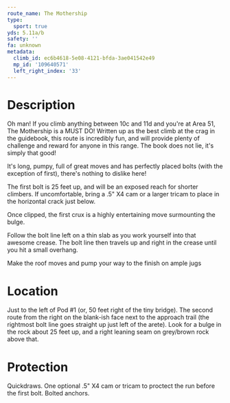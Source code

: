 ```yaml
---
route_name: The Mothership
type:
  sport: true
yds: 5.11a/b
safety: ''
fa: unknown
metadata:
  climb_id: ec6b4618-5e08-4121-bfda-3ae041542e49
  mp_id: '109640571'
  left_right_index: '33'
---
```

# Description
Oh man!  If you climb anything between 10c and 11d and you're at Area 51, The Mothership is a MUST DO!  Written up as the best climb at the crag in the guidebook, this route is incredibly fun, and will provide plenty of challenge and reward for anyone in this range.  The book does not lie, it's simply that good!

It's long, pumpy, full of great moves and has perfectly placed bolts (with the exception of first), there's nothing to dislike here!

The first bolt is 25 feet up, and will be an exposed reach for shorter climbers.  If uncomfortable, bring a .5" X4 cam or a larger tricam to place in the horizontal crack just below.

Once clipped, the first crux is a highly entertaining move surmounting the bulge.

Follow the bolt line left on a thin slab as you work yourself into that awesome crease.  The bolt line then travels up and right in the crease until you hit a small overhang.

Make the roof moves and pump your way to the finish on ample jugs

# Location
Just to the left of Pod #1 (or, 50 feet right of the tiny bridge). The second route from the right on the blank-ish face next to the approach trail (the rightmost bolt line goes straight up just left of the arete).  Look for a bulge in the rock about 25 feet up, and a right leaning seam on grey/brown rock above that.

# Protection
Quickdraws.  One optional .5" X4 cam or tricam to proctect the run before the first bolt.  Bolted anchors.
